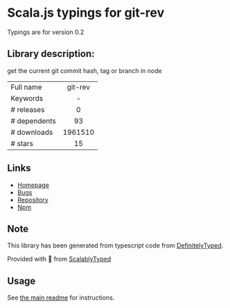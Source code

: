 
# Scala.js typings for git-rev

Typings are for version 0.2

## Library description:
get the current git commit hash, tag or branch in node

|                    |                 |
| ------------------ | :-------------: |
| Full name          | git-rev |
| Keywords           | - |
| # releases         | 0 |
| # dependents       | 93 |
| # downloads        | 1961510 |
| # stars            | 15 |

## Links
- [Homepage](https://github.com/tblobaum/git-rev)
- [Bugs](https://github.com/tblobaum/git-rev/issues)
- [Repository](https://github.com/tblobaum/git-rev)
- [Npm](https://www.npmjs.com/package/git-rev)
    


## Note
This library has been generated from typescript code from [DefinitelyTyped](https://definitelytyped.org).

Provided with :purple_heart: from [ScalablyTyped](https://github.com/oyvindberg/ScalablyTyped)

## Usage
See [the main readme](../../readme.md) for instructions.


